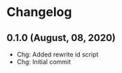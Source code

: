 Changelog
=========


0.1.0 (August, 08, 2020)
-------------------------
- Chg: Added rewrite id script
- Chg: Initial commit
